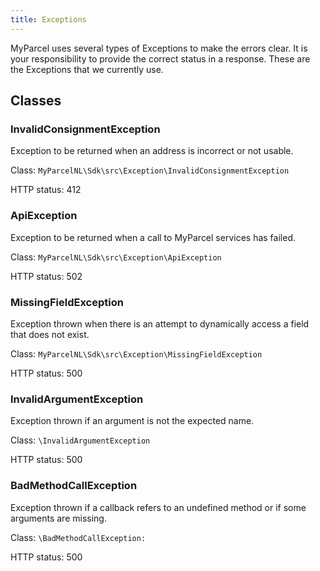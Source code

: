 ```yaml
---
title: Exceptions
---
```


MyParcel uses several types of Exceptions to make the errors clear. It is your
responsibility to provide the correct status in a response. These are the
Exceptions that we currently use.

## Classes

### InvalidConsignmentException

Exception to be returned when an address is incorrect or not usable.

Class: `MyParcelNL\Sdk\src\Exception\InvalidConsignmentException`

HTTP status: 412

### ApiException

Exception to be returned when a call to MyParcel services has failed.

Class: `MyParcelNL\Sdk\src\Exception\ApiException`

HTTP status: 502

### MissingFieldException

Exception thrown when there is an attempt to dynamically access a field that
does not exist.

Class: `MyParcelNL\Sdk\src\Exception\MissingFieldException`

HTTP status: 500

### InvalidArgumentException

Exception thrown if an argument is not the expected name.

Class: `\InvalidArgumentException`

HTTP status: 500

### BadMethodCallException

Exception thrown if a callback refers to an undefined method or if some
arguments are missing.

Class: `\BadMethodCallException:`

HTTP status: 500
